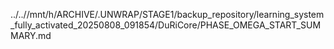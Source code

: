 ../..//mnt/h/ARCHIVE/.UNWRAP/STAGE1/backup_repository/learning_system_fully_activated_20250808_091854/DuRiCore/PHASE_OMEGA_START_SUMMARY.md